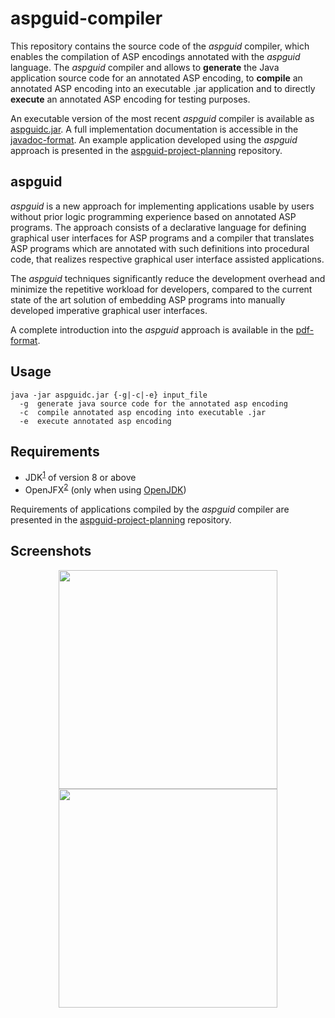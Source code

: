 # aspguid-compiler
This repository contains the source code of the _aspguid_ compiler, which enables the compilation of ASP encodings annotated with the _aspguid_ language.
The _aspguid_ compiler and allows 
to **generate** the Java application source code for an annotated ASP encoding,
to **compile** an annotated ASP encoding into an executable .jar application and 
to directly **execute** an annotated ASP encoding for testing purposes.

An executable version of the most recent _aspguid_ compiler is available as [aspguidc.jar](https://nnatter.github.io/aspguid-compiler/artifact/aspguidc.jar). 
A full implementation documentation is accessible in the [javadoc-format](https://nnatter.github.io/aspguid-compiler/docs/).
An example application developed using the _aspguid_ approach is presented in the [aspguid-project-planning](https://github.com/nnatter/aspguid-project-planning) repository.

## aspguid
_aspguid_ is a new approach for implementing applications usable by users without prior logic programming experience based on annotated ASP programs.
The approach consists of a declarative language for defining graphical user interfaces for ASP programs 
and a compiler that translates ASP programs which are annotated with such definitions into procedural code, that realizes respective graphical user interface assisted applications.

The _aspguid_ techniques significantly reduce the development overhead and minimize the repetitive workload for developers, 
compared to the current state of the art solution of embedding ASP programs into manually developed imperative graphical user interfaces. 

A complete introduction into the _aspguid_ approach is available in the [pdf-format](https://nnatter.github.io/aspguid-compiler/docs/aspguid-thesis.pdf).

## Usage
````
java -jar aspguidc.jar {-g|-c|-e} input_file
  -g  generate java source code for the annotated asp encoding
  -c  compile annotated asp encoding into executable .jar
  -e  execute annotated asp encoding
````

## Requirements
* JDK<sup>[1](http://www.oracle.com/technetwork/java/javase/downloads/index.html)</sup> of version 8 or above
* OpenJFX<sup>[2](http://openjdk.java.net/)</sup> (only when using [OpenJDK](http://openjdk.java.net/projects/openjfx/))

Requirements of applications compiled by the _aspguid_ compiler are presented in the [aspguid-project-planning](https://github.com/nnatter/aspguid-project-planning) repository.

## Screenshots
<div align="center">
<img src="https://user-images.githubusercontent.com/13310795/27508743-391e0688-58ec-11e7-8186-0df030caaf9c.png" width="350" hspace="5">
<img src="https://user-images.githubusercontent.com/13310795/27508744-393a6c74-58ec-11e7-8d8f-e9036c920cab.png" width="350" hspace="5">
</div>
